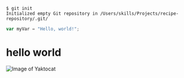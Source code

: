 ```
$ git init
Initialized empty Git repository in /Users/skills/Projects/recipe-repository/.git/
```
``` javascript
var myVar = "Hello, world!";
```
# hello world #
![Image of Yaktocat](https://octodex.github.com/images/yaktocat.png)
